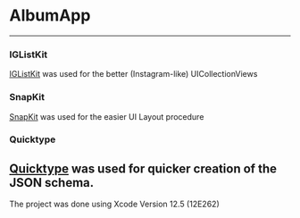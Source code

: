 # AlbumApp
---
### IGListKit
[IGListKit](https://github.com/Instagram/IGListKit) was used for the better (Instagram-like) UICollectionViews

### SnapKit
[SnapKit](https://github.com/SnapKit/SnapKit) was used for the easier UI Layout procedure

### Quicktype
[Quicktype](https://app.quicktype.io) was used for quicker creation of the JSON schema.
---
The project was done using Xcode Version 12.5 (12E262)
